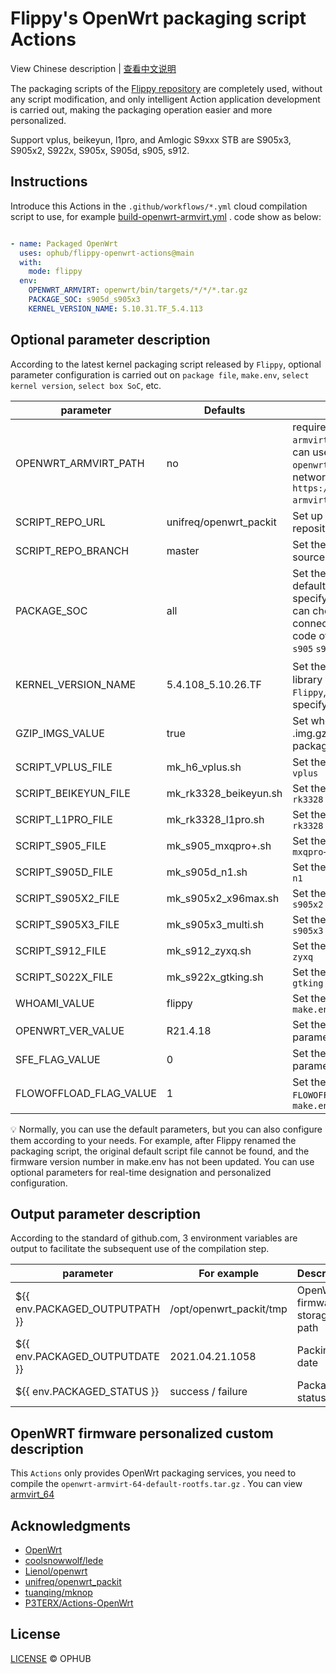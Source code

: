 # Flippy's OpenWrt packaging script Actions

View Chinese description  |  [查看中文说明](README.cn.md)

The packaging scripts of the [Flippy repository](https://github.com/unifreq/openwrt_packit) are completely used, without any script modification, and only intelligent Action application development is carried out, making the packaging operation easier and more personalized.

Support vplus, beikeyun, l1pro, and Amlogic S9xxx STB are S905x3, S905x2, S922x, S905x, S905d, s905, s912.

## Instructions

Introduce this Actions in the `.github/workflows/*.yml` cloud compilation script to use, for example [build-openwrt-armvirt.yml](https://github.com/ophub/op/blob/main/.github/workflows/build-openwrt-armvirt.yml) . code show as below:

```yaml

- name: Packaged OpenWrt
  uses: ophub/flippy-openwrt-actions@main
  with:
    mode: flippy
  env:
    OPENWRT_ARMVIRT: openwrt/bin/targets/*/*/*.tar.gz
    PACKAGE_SOC: s905d_s905x3
    KERNEL_VERSION_NAME: 5.10.31.TF_5.4.113

```

## Optional parameter description

According to the latest kernel packaging script released by `Flippy`, optional parameter configuration is carried out on `package file`, `make.env`, `select kernel version`, `select box SoC`, etc.

| parameter              | Defaults               | Description                                                   |
|------------------------|------------------------|---------------------------------------------------------------|
| OPENWRT_ARMVIRT_PATH   | no                     | required. Set the file path of `openwrt-armvirt-64-default-rootfs.tar.gz` , you can use a relative path such as `openwrt/bin/targets/*/*/*.tar.gz` or the network file download address. E.g `https://github.com/*/releases/*/openwrt-armvirt-64-default-rootfs.tar.gz` . |
| SCRIPT_REPO_URL        | unifreq/openwrt_packit | Set up the packaging script source code repository.           |
| SCRIPT_REPO_BRANCH     | master                 | Set the branch of the packaged script source code repository. |
| PACKAGE_SOC            | all                    | Set the `SoC` of the packaging box, the default `all` packs all boxes, you can specify a single box such as `s905x3`, you can choose multiple boxes to use _ connection such as `s905x3_s905d` . SOC code of each box is: `vplus` `beikeyun` `l1pro` `s905` `s905d` `s905x2` `s905x3` `s912` `s922x` |
| KERNEL_VERSION_NAME    | 5.4.108_5.10.26.TF     | Set the kernel version，Ophub's [kernel](https://github.com/ophub/amlogic-s9xxx-openwrt/tree/main/amlogic-s9xxx/amlogic-kernel/kernel) library contains many original kernels of `Flippy`, you can view and choose to specify. |
| GZIP_IMGS_VALUE        | true                   | Set whether to automatically compress to .img.gz file after packaging (compression package upload and download faster) |
| SCRIPT_VPLUS_FILE      | mk_h6_vplus.sh         | Set the script file name for packaging `h6 vplus` |
| SCRIPT_BEIKEYUN_FILE   | mk_rk3328_beikeyun.sh  | Set the script file name for packaging `rk3328 beikeyun` |
| SCRIPT_L1PRO_FILE      | mk_rk3328_l1pro.sh     | Set the script file name for packaging `rk3328 l1pro` |
| SCRIPT_S905_FILE       | mk_s905_mxqpro+.sh     | Set the script file name for packaging `s905 mxqpro+` |
| SCRIPT_S905D_FILE      | mk_s905d_n1.sh         | Set the script file name for packaging `s905d n1` |
| SCRIPT_S905X2_FILE     | mk_s905x2_x96max.sh    | Set the script file name for packaging `s905x2 x96max` |
| SCRIPT_S905X3_FILE     | mk_s905x3_multi.sh     | Set the script file name for packaging `s905x3 multi` |
| SCRIPT_S912_FILE       | mk_s912_zyxq.sh        | Set the script file name for packaging `s912 zyxq` |
| SCRIPT_S022X_FILE      | mk_s922x_gtking.sh     | Set the script file name for packaging `s922x gtking` |
| WHOAMI_VALUE           | flippy                 | Set the value of the `WHOAMI` parameter in `make.env` |
| OPENWRT_VER_VALUE      | R21.4.18               | Set the value of the `OPENWRT_VER_VALUE` parameter in `make.env` |
| SFE_FLAG_VALUE         | 0                      | Set the value of the `SFE_FLAG_VALUE` parameter in `make.env` |
| FLOWOFFLOAD_FLAG_VALUE | 1                      | Set the value of the `FLOWOFFLOAD_FLAG_VALUE` parameter in `make.env` |

💡 Normally, you can use the default parameters, but you can also configure them according to your needs. For example, after Flippy renamed the packaging script, the original default script file cannot be found, and the firmware version number in make.env has not been updated. You can use optional parameters for real-time designation and personalized configuration.

## Output parameter description

According to the standard of github.com, 3 environment variables are output to facilitate the subsequent use of the compilation step.

| parameter                                | For example             | Description                   |
|------------------------------------------|-------------------------|-------------------------------|
| ${{ env.PACKAGED_OUTPUTPATH }}           | /opt/openwrt_packit/tmp | OpenWrt firmware storage path |
| ${{ env.PACKAGED_OUTPUTDATE }}           | 2021.04.21.1058         | Packing date                  |
| ${{ env.PACKAGED_STATUS }}               | success / failure       | Package status                |

## OpenWRT firmware personalized custom description

This `Actions` only provides OpenWrt packaging services, you need to compile the `openwrt-armvirt-64-default-rootfs.tar.gz` . You can view [armvirt_64](https://github.com/ophub/op/tree/main/router/armvirt_64)

## Acknowledgments

- [OpenWrt](https://github.com/openwrt/openwrt)
- [coolsnowwolf/lede](https://github.com/coolsnowwolf/lede)
- [Lienol/openwrt](https://github.com/Lienol/openwrt)
- [unifreq/openwrt_packit](https://github.com/unifreq/openwrt_packit)
- [tuanqing/mknop](https://github.com/tuanqing/mknop)
- [P3TERX/Actions-OpenWrt](https://github.com/P3TERX/Actions-OpenWrt)

## License

[LICENSE](https://github.com/ophub/flippy-openwrt-actions/blob/main/LICENSE) © OPHUB

